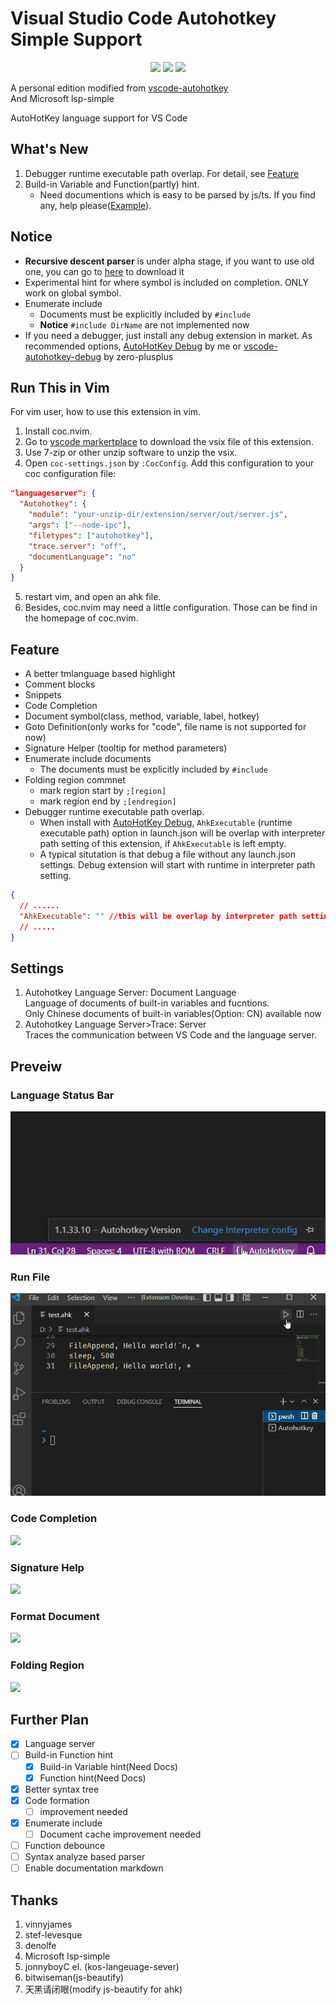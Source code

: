 # Visual Studio Code Autohotkey Simple Support

<div align="center">

[![](https://img.shields.io/visual-studio-marketplace/i/helsmy.ahk-simple-ls?label=Extension%20Install&style=for-the-badge&logo=visualstudiocode)](https://marketplace.visualstudio.com/items?itemName=helsmy.ahk-simple-ls) ![](https://img.shields.io/badge/Compatibility-autohotkey%201.1.33.10-green?style=for-the-badge&logo=autohotkey)  ![](https://img.shields.io/badge/partial%20support-autohotkey%202.0--beta3-yellow?style=for-the-badge&logo=autohotkey)  

</div>

A personal edition modified from [vscode-autohotkey](https://github.com/vinnyjames/vscode-autohotkey)  
And Microsoft lsp-simple

AutoHotKey language support for VS Code

## What's New

1. Debugger runtime executable path overlap. For detail, see [Feature](#feature)
2. Build-in Variable and Function(partly) hint.
   - Need documentions which is easy to be parsed by js/ts. If you find any, help please([Example](others/Contribute.md)).

## Notice

* **Recursive descent parser** is under alpha stage, if you want to use old one, you can go to [here](https://github.com/helsmy/vscode-autohotkey/releases/tag/0.5.10) to download it
* Experimental hint for where symbol is included on completion. ONLY work on global symbol.
* Enumerate include
   * Documents must be explicitly included by `#include`
   * **Notice** `#include DirName` are not implemented now
* If you need a debugger, just install any debug extension in market. As recommended options, [AutoHotKey Debug](https://marketplace.visualstudio.com/items?itemName=helsmy.autohotkey-debug) by me or [vscode-autohotkey-debug](https://marketplace.visualstudio.com/items?itemName=zero-plusplus.vscode-autohotkey-debug) by zero-plusplus

## Run This in Vim

For vim user, how to use this extension in vim.
1. Install coc.nvim.
2. Go to [vscode markertplace](https://marketplace.visualstudio.com/items?itemName=helsmy.ahk-simple-ls) to download the vsix file of this extension.
3. Use 7-zip or other unzip software to unzip the vsix.
4. Open `coc-settings.json` by `:CocConfig`. Add this configuration to your coc configuration file:
```json
"languageserver": {
  "Autohotkey": {
    "module": "your-unzip-dir/extension/server/out/server.js",
    "args": ["--node-ipc"],
    "filetypes": ["autohotkey"],
    "trace.server": "off",
    "documentLanguage": "no"
  }
}
```
5. restart vim, and open an ahk file.
6. Besides, coc.nvim may need a little configuration. Those can be find in the homepage of coc.nvim.

## Feature

* A better tmlanguage based highlight
* Comment blocks
* Snippets
* Code Completion
* Document symbol(class, method, variable, label, hotkey) 
* Goto Definition(only works for "code", file name is not supported for now)
* Signature Helper (tooltip for method parameters)
* Enumerate include documents
  * The documents must be explicitly included by `#include`
* Folding region commnet
  * mark region start by `;[region]`
  * mark region end by   `;[endregion]`
* Debugger runtime executable path overlap. 
  * When install with [AutoHotKey Debug](https://marketplace.visualstudio.com/items?itemName=helsmy.autohotkey-debug), `AhkExecutable` (runtime executable path) option in launch.json will be overlap with interpreter path setting of this extension, if `AhkExecutable` is left empty.
  * A typical situtation is that debug a file without any launch.json settings. Debug extension will start with runtime in interpreter path setting.
```json
{
  // ......
  "AhkExecutable": "" //this will be overlap by interpreter path setting
  // .....
}
```


## Settings

1. Autohotkey Language Server: Document Language  
   Language of documents of built-in variables and fucntions.  
   Only Chinese documents of built-in variables(Option: CN) available now
2. Autohotkey Language Server>Trace: Server  
   Traces the communication between VS Code and the language server.

## Preveiw

### Language Status Bar
![](pic/lsbar.gif)

### Run File
![](pic/runfile.gif)

### Code Completion

![](pic/completion.png)

### Signature Help

![](pic/signature.png)

### Format Document

![](pic/format.png)

### Folding Region

![](pic/folding.gif)

## Further Plan

* [x] Language server
* [ ] Build-in Function hint
  * [x] Build-in Variable hint(Need Docs)
  * [x] Function hint(Need Docs)
* [x] Better syntax tree
* [x] Code formation
  * [ ] improvement needed
* [x] Enumerate include
  * [ ] Document cache improvement needed 
* [ ] Function debounce 
* [ ] Syntax analyze based parser  
* [ ] Enable documentation markdown

## Thanks

1. vinnyjames
2. stef-levesque
3. denolfe
4. Microsoft lsp-simple
5. jonnyboyC el. (kos-langeuage-sever)
6. bitwiseman(js-beautify)
7. 天黑请闭眼(modify js-beautify for ahk)

